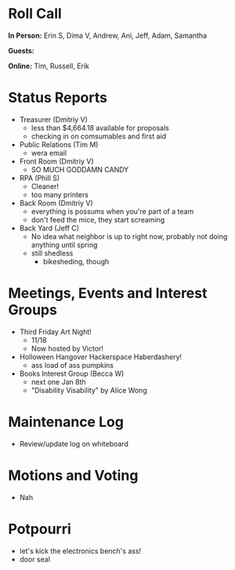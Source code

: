 # Roll Call

**In Person:**  Erin S, Dima V, Andrew, Ani, Jeff, Adam, Samantha

**Guests:** 

**Online:** Tim, Russell, Erik

# Status Reports

- Treasurer (Dmitriy V)
  - less than $4,664.18 available for proposals
  - checking in on comsumables and first aid
- Public Relations (Tim M)
  - wera email
- Front Room (Dmitriy V)
  - SO MUCH GODDAMN CANDY
- RPA (Phill S)
  - Cleaner!
  - too many printers
- Back Room (Dmitriy V)
  - everything is possums when you're part of a team
  - don't feed the mice, they start screaming
- Back Yard (Jeff C)
  - No idea what neighbor is up to right now, probably not doing anything until spring
  - still shedless
    - bikesheding, though
# Meetings, Events and Interest Groups
- Third Friday Art Night!
  - 11/18 
  - Now hosted by Victor!
- Holloween Hangover Hackerspace Haberdashery!
  - ass load of ass pumpkins
- Books Interest Group (Becca W)
  - next one Jan 8th
  - "Disability Visability" by Alice Wong
# Maintenance Log
- Review/update log on whiteboard
# Motions and Voting
  - Nah
# Potpourri
- let's kick the electronics bench's ass!
- door seal
